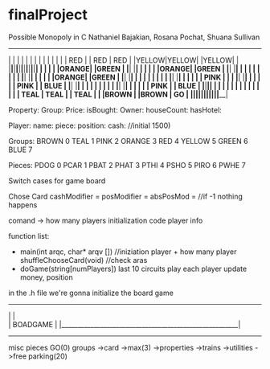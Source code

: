 # finalProject
Possible Monopoly in C
Nathaniel Bajakian, Rosana Pochat, Shuana Sullivan 

______________________________________________________________________________
|      |      |      |      |      |      |      |      |      |      |      |
|      | RED  |      | RED  | RED  |      |YELLOW|YELLOW|      |YELLOW|      |
|______|______|______|______|______|______|______|______|______|______|______|
|      |                                                              |      |
|ORANGE|                                                              |GREEN |
|______|                                                              |______|
|      |                                                              |      |
|ORANGE|                                                              |GREEN |
|______|                                                              |______|
|      |                                                              |      |
|      |                                                              |      |
|______|                                                              |______|
|      |                                                              |      |
|ORANGE|                                                              |GREEN |
|______|                                                              |______|
|      |                                                              |      |
|      |                                                              |      |
|______|                                                              |______|
|      |                                                              |      |
| PINK |                                                              |      |
|______|                                                              |______|
|      |                                                              |      |
| PINK |                                                              | BLUE |
|______|                                                              |______|
|      |                                                              |      |
|      |                                                              |      |
|______|                                                              |______|
|      |                                                              |      |
| PINK |                                                              | BLUE |
|______|______________________________________________________________|______|
|      |      |      |      |      |      |      |      |      |      |      |
|      | TEAL | TEAL |      | TEAL |      |      |BROWN |      |BROWN |  GO  |
|______|______|______|______|______|______|______|______|______|______|______|


Property:
	Group:
	Price:
	isBought:
	Owner:
	houseCount:
	hasHotel:

Player:
	name:
	piece:
	position:
	cash: 			//initial 1500)

Groups:
	BROWN  0
	TEAL   1
	PINK   2
	ORANGE 3
	RED    4
	YELLOW 5
	GREEN  6
	BLUE   7

Pieces: 
	PDOG 0
	PCAR 1
	PBAT 2
	PHAT 3
	PTHI 4
	PSHO 5
	PIRO 6
	PWHE 7

Switch cases for game board

Chose Card
	cashModifier =
	posModifier  = 
	absPosMod    =   	//if -1 nothing happens

comand -> how many players
initialization code
player info


function list:
* main(int arqc, char* arqv [])
  //iniziation player + how many player 
    shuffleChooseCard(void)
  //check aras
* doGame(string[numPlayers])
  last 10 circuits 
  play each player
    update money, position

in the .h file we're gonna initialize the board game


_________________________________________________________
|						                                           	|  
|                      BOADGAME                         |
|_______________________________________________________|
 * 		     *		     *	  	 * 
misc		  pieces		GO(0)		groups
->card		->max(3)			    ->properties
->trains
->utilities
->free parking(20)
